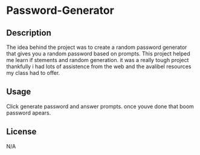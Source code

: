 # Password-Generator
## Description
The idea behind the project was to create a random password generator that gives you a random password based on prompts.
This project helped me learn if stements and random generation.
it was a really tough project thankfully i had lots of assistence from the web and the avalibel resources my class had to offer.



## Usage

Click generate password and answer prompts. once youve done that boom password apears.


## License

N/A
